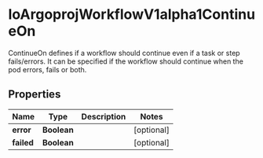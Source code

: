

# IoArgoprojWorkflowV1alpha1ContinueOn

ContinueOn defines if a workflow should continue even if a task or step fails/errors. It can be specified if the workflow should continue when the pod errors, fails or both.

## Properties

Name | Type | Description | Notes
------------ | ------------- | ------------- | -------------
**error** | **Boolean** |  |  [optional]
**failed** | **Boolean** |  |  [optional]




